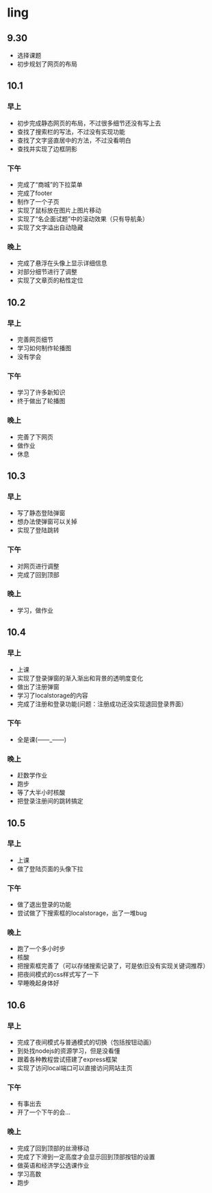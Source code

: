 # ling
## 9.30
* 选择课题
* 初步规划了网页的布局
## 10.1
### 早上
* 初步完成静态网页的布局，不过很多细节还没有写上去
* 查找了搜索栏的写法，不过没有实现功能
* 查找了文字竖直居中的方法，不过没看明白
* 查找并实现了边框阴影
### 下午
* 完成了“商城”的下拉菜单
* 完成了footer
* 制作了一个子页
* 实现了鼠标放在图片上图片移动
* 实现了“名企面试题”中的滚动效果（只有导航条）
* 实现了文字溢出自动隐藏
### 晚上
* 完成了悬浮在头像上显示详细信息
* 对部分细节进行了调整
* 实现了文章页的粘性定位
## 10.2
### 早上
* 完善网页细节
* 学习如何制作轮播图
* 没有学会
### 下午
* 学习了许多新知识
* 终于做出了轮播图
### 晚上
* 完善了下网页
* 做作业
* 休息
## 10.3
### 早上
* 写了静态登陆弹窗
* 想办法使弹窗可以关掉
* 实现了登陆跳转
### 下午
* 对网页进行调整
* 完成了回到顶部
### 晚上
* 学习，做作业
## 10.4
### 早上
* 上课
* 实现了登录弹窗的渐入渐出和背景的透明度变化
* 做出了注册弹窗
* 学习了localstorage的内容
* 完成了注册和登录功能(问题：注册成功还没实现退回登录界面）
### 下午
* 全是课(——_——)
### 晚上
* 赶数学作业
* 跑步
* 等了大半小时核酸
* 把登录注册间的跳转搞定
## 10.5
### 早上
* 上课
* 做了登陆页面的头像下拉
### 下午
* 做了退出登录的功能
* 尝试做了下搜索框的localstorage，出了一堆bug
### 晚上
* 跑了一个多小时步
* 核酸
* 把搜索框完善了（可以存储搜索记录了，可是依旧没有实现关键词推荐）
* 把夜间模式的css样式写了一下
* 早睡晚起身体好
## 10.6
### 早上
* 完成了夜间模式与普通模式的切换（包括按钮动画）
* 到处找nodejs的资源学习，但是没看懂
* 跟着各种教程尝试搭建了express框架
* 实现了访问local端口可以直接访问网站主页
### 下午
* 有事出去
* 开了一个下午的会...
### 晚上
* 完成了回到顶部的丝滑移动
* 完成了下滑到一定高度才会显示回到顶部按钮的设置
* 做英语和经济学公选课作业
* 学习高数
* 跑步
